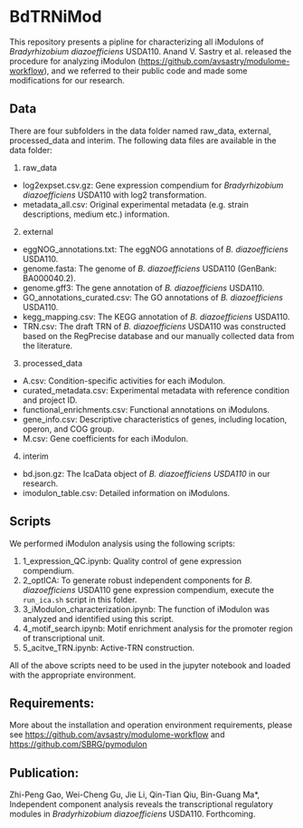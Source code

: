 # BdTRNiMod
This repository presents a pipline for characterizing all iModulons of _Bradyrhizobium diazoefficiens_ USDA110. Anand V. Sastry et al. released the procedure for analyzing iModulon (https://github.com/avsastry/modulome-workflow), and we referred to their public code and made some modifications for our research.
## Data
There are four subfolders in the data folder named raw_data, external, processed_data and interim.
The following data files are available in the data folder:

1. raw_data
- log2expset.csv.gz: Gene expression compendium for _Bradyrhizobium diazoefficiens_ USDA110 with log2 transformation.
- metadata_all.csv: Original experimental metadata (e.g. strain descriptions, medium etc.) information.
2. external
- eggNOG_annotations.txt: The eggNOG annotations of _B. diazoefficiens_ USDA110.
- genome.fasta: The genome of _B. diazoefficiens_ USDA110 (GenBank: BA000040.2).
- genome.gff3: The gene annotation of _B. diazoefficiens_ USDA110.
- GO_annotations_curated.csv: The GO annotations of _B. diazoefficiens_ USDA110.
- kegg_mapping.csv: The KEGG annotation of _B. diazoefficiens_ USDA110.
- TRN.csv:  The draft TRN of _B. diazoefficiens_ USDA110 was constructed based on the RegPrecise database and our manually collected data from the literature.
3. processed_data
- A.csv: Condition-specific activities for each iModulon.
- curated_metadata.csv:  Experimental metadata with reference condition and project ID.
- functional_enrichments.csv: Functional annotations on iModulons. 
- gene_info.csv: Descriptive characteristics of genes, including location, operon, and COG group.
- M.csv: Gene coefficients for each iModulon.
4. interim
- bd.json.gz: The IcaData object of _B. diazoefficiens USDA110_ in our research.
- imodulon_table.csv: Detailed information on iModulons. 
## Scripts
We performed iModulon analysis using the following scripts:

1. 1_expression_QC.ipynb: Quality control of gene expression compendium.
2. 2_optICA: To generate robust independent components for _B. diazoefficiens_ USDA110 gene expression compendium, execute the `run_ica.sh` script in this folder.
3. 3_iModulon_characterization.ipynb: The function of iModulon was analyzed and identified using this script.
4. 4_motif_search.ipynb: Motif enrichment analysis for the promoter region of transcriptional unit.
5. 5_acitve_TRN.ipynb: Active-TRN construction.

All of the above scripts need to be used in the jupyter notebook and loaded with the appropriate environment.
## Requirements:
More about the installation and operation environment requirements, please see https://github.com/avsastry/modulome-workflow and https://github.com/SBRG/pymodulon

## Publication:
Zhi-Peng Gao, Wei-Cheng Gu, Jie Li, Qin-Tian Qiu, Bin-Guang Ma*, Independent component analysis reveals the transcriptional regulatory modules in _Bradyrhizobium diazoefficiens_ USDA110. Forthcoming.
